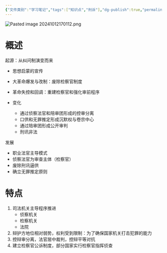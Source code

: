 ```yaml
---
{"文件类别":"学习笔记","tags":["知识点","刑诉"],"dg-publish":true,"permalink":"/学习笔记studyup/刑事诉讼法/职权主义诉讼模式/","dgPassFrontmatter":true,"created":"2024-10-12T16:56:56.243+08:00","updated":"2024-10-25T12:43:06.129+08:00"}
---
```


![Pasted image 20241012170112.png](/img/user/%E8%BF%90%E8%A1%8C%E6%9D%82/%E9%99%84%E4%BB%B6/Pasted%20image%2020241012170112.png)
# 概述
起源：从纠问制演变而来
- 思想启蒙的宣传
- 大革命爆发与改制：废除检察官制度
- 革命失控和回调：重建检察官和强化审前程序

- 变化
	- 通过侦察法官和陪审团形成的控审分离
	- 口供和无罪推定形成沉默权与卷宗中心
	- 通过陪审团形成公开审判
	- 刑讯非法

发展
- 职业法官主导模式
- 侦察法官为审查主体（检察官）
- 废除刑讯逼供
- 确立无罪推定原则
# 特点
1. 司法机关主导程序推进
	- 侦察机关
	- 检察机关
	- 法院
2. 辩护方地位相对弱势，权利受到限制：为了确保国家机关打击犯罪的能力
3. 控辩审分离，法官居中裁判，控辩平等对抗
4. 建立检察官公诉制度，部分国家实行检察官指挥侦查